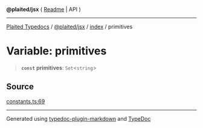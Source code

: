 **@plaited/jsx** ( [Readme](../../README.md) \| API )

***

[Plaited Typedocs](../../../../modules.md) / [@plaited/jsx](../../modules.md) / [index](../README.md) / primitives

# Variable: primitives

> **`const`** **primitives**: `Set`\<`string`\>

## Source

[constants.ts:69](https://github.com/plaited/plaited/blob/d85458a/libs/jsx/src/constants.ts#L69)

***

Generated using [typedoc-plugin-markdown](https://www.npmjs.com/package/typedoc-plugin-markdown) and [TypeDoc](https://typedoc.org/)
